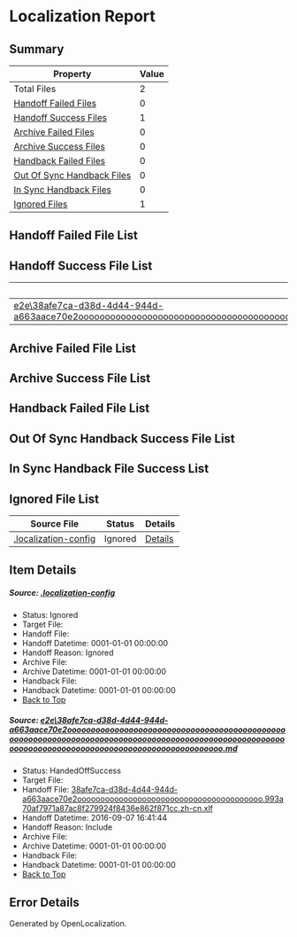 # <a name='report-top'></a> Localization Report

## Summary
 Property | Value 
 -------- | ----- 
 Total Files | 2
[ Handoff Failed Files ](#handoff-failed-list)| 0
[ Handoff Success Files ](#handoff-success-list)| 1
[ Archive Failed Files ](#archive-failed-list)| 0
[ Archive Success Files ](#archive-success-list)| 0
[ Handback Failed Files ](#handback-failed-list)| 0
[ Out Of Sync Handback Files ](#outofsync-handback-success-list)| 0
[ In Sync Handback Files ](#insync-handback-success-list)| 0
[ Ignored Files ](#ignored-list)| 1

## <a name='handoff-failed-list'></a> Handoff Failed File List

## <a name='handoff-success-list'></a> Handoff Success File List
 Source File | Status | Details 
 ----------- | ------ | ------- 
 [e2e\38afe7ca-d38d-4d44-944d-a663aace70e2ooooooooooooooooooooooooooooooooooooooooooooooooooooooooooooooooooooooooooooooooooooooooooooooooooooooooooooooooooooooooooooooooooooooooooooooooooooo.md](https://github.com/OpenLocalizationTestOrg/ol-test0/blob/4bdef368104a0c54c809d1f2be9789a16dc145f2/e2e/38afe7ca-d38d-4d44-944d-a663aace70e2ooooooooooooooooooooooooooooooooooooooooooooooooooooooooooooooooooooooooooooooooooooooooooooooooooooooooooooooooooooooooooooooooooooooooooooooooooooo.md) | HandedOffSuccess | [Details](#9cd3cde40937342d2b77eca5362a20eda29b605a1)

## <a name='archive-failed-list'></a> Archive Failed File List

## <a name='archive-success-list'></a> Archive Success File List

## <a name='handback-failed-list'></a> Handback Failed File List

## <a name='outofsync-handback-success-list'></a> Out Of Sync Handback Success File List

## <a name='insync-handback-success-list'></a> In Sync Handback File Success List

## <a name='ignored-list'></a> Ignored File List
 Source File | Status | Details 
 ----------- | ------ | ------- 
 [.localization-config](https://github.com/OpenLocalizationTestOrg/ol-test0/blob/4bdef368104a0c54c809d1f2be9789a16dc145f2/.localization-config) | Ignored | [Details](#3d4f252ac210baf56311d7e97dcc2db10974dbd20)

## Item Details
##### <a name='3d4f252ac210baf56311d7e97dcc2db10974dbd20'></a> Source: [.localization-config](https://github.com/OpenLocalizationTestOrg/ol-test0/blob/4bdef368104a0c54c809d1f2be9789a16dc145f2/.localization-config)
* Status: Ignored
* Target File: 
* Handoff File: 
* Handoff Datetime: 0001-01-01 00:00:00
* Handoff Reason: Ignored
* Archive File: 
* Archive Datetime: 0001-01-01 00:00:00
* Handback File: 
* Handback Datetime: 0001-01-01 00:00:00
* [Back to Top](#report-top)

##### <a name='9cd3cde40937342d2b77eca5362a20eda29b605a1'></a> Source: [e2e\38afe7ca-d38d-4d44-944d-a663aace70e2ooooooooooooooooooooooooooooooooooooooooooooooooooooooooooooooooooooooooooooooooooooooooooooooooooooooooooooooooooooooooooooooooooooooooooooooooooooo.md](https://github.com/OpenLocalizationTestOrg/ol-test0/blob/4bdef368104a0c54c809d1f2be9789a16dc145f2/e2e/38afe7ca-d38d-4d44-944d-a663aace70e2ooooooooooooooooooooooooooooooooooooooooooooooooooooooooooooooooooooooooooooooooooooooooooooooooooooooooooooooooooooooooooooooooooooooooooooooooooooo.md)
* Status: HandedOffSuccess
* Target File: 
* Handoff File: [38afe7ca-d38d-4d44-944d-a663aace70e2oooooooooooooooooooooooooooooooooooooooo.993a70af7971a87ac8f279924f8436e862f871cc.zh-cn.xlf](https://github.com/OpenLocalizationTestOrg/ol-test0-handoff/blob/fbf100afd642ca2a1cfba27614a8ca2c6eafbe4f/ol-handoff/OpenLocalizationTestOrg/ol-test0-zhcn/ci/ht/38afe7ca-d38d-4d44-944d-a663aace70e2oooooooooooooooooooooooooooooooooooooooo.993a70af7971a87ac8f279924f8436e862f871cc.zh-cn.xlf)
* Handoff Datetime: 2016-09-07 16:41:44
* Handoff Reason: Include
* Archive File: 
* Archive Datetime: 0001-01-01 00:00:00
* Handback File: 
* Handback Datetime: 0001-01-01 00:00:00
* [Back to Top](#report-top)


## Error Details

Generated by OpenLocalization.
